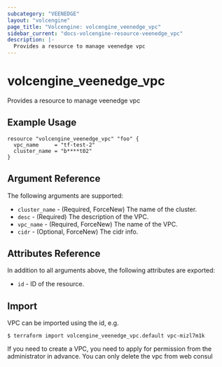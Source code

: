 ```yaml
---
subcategory: "VEENEDGE"
layout: "volcengine"
page_title: "Volcengine: volcengine_veenedge_vpc"
sidebar_current: "docs-volcengine-resource-veenedge_vpc"
description: |-
  Provides a resource to manage veenedge vpc
---
```

# volcengine_veenedge_vpc
Provides a resource to manage veenedge vpc
## Example Usage
```hcl
resource "volcengine_veenedge_vpc" "foo" {
  vpc_name     = "tf-test-2"
  cluster_name = "b****t02"
}
```
## Argument Reference
The following arguments are supported:
* `cluster_name` - (Required, ForceNew) The name of the cluster.
* `desc` - (Required) The description of the VPC.
* `vpc_name` - (Required, ForceNew) The name of the VPC.
* `cidr` - (Optional, ForceNew) The cidr info.

## Attributes Reference
In addition to all arguments above, the following attributes are exported:
* `id` - ID of the resource.



## Import
VPC can be imported using the id, e.g.
```
$ terraform import volcengine_veenedge_vpc.default vpc-mizl7m1k
```

If you need to create a VPC, you need to apply for permission from the administrator in advance.
You can only delete the vpc from web consul

